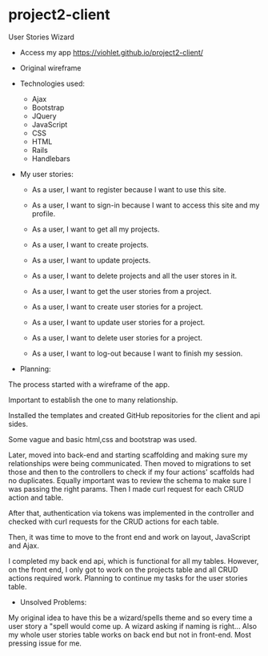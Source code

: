 # project2-client

User Stories Wizard

- Access my app https://viohlet.github.io/project2-client/

- Original wireframe

- Technologies used:

    - Ajax
    - Bootstrap
    - JQuery
    - JavaScript
    - CSS
    - HTML
    - Rails
    - Handlebars

- My user stories:

    - As a user, I want to register because I want to use this site.
    - As a user, I want to sign-in because I want to access this site and my profile.
    - As a user, I want to get all my projects.
    - As a user, I want to create projects.
    - As a user, I want to update projects.
    - As a user, I want to delete projects and all the user stores in it.
    - As a user, I want to get the user stories from a project.
    - As a user, I want to create user stories for a project.
    - As a user, I want to update user stories for a project.


    - As a user, I want to delete user stories for a project.

    - As a user, I want to log-out because I want to finish my session.

- Planning:

The process started with a wireframe of the app.

Important to establish the one to many relationship.

Installed the templates and created GitHub repositories for the client and api sides.

Some vague and basic html,css and bootstrap was used.

Later, moved into back-end and starting scaffolding and making sure my relationships were being communicated. Then moved to migrations to set those and then to the controllers to check if my four actions' scaffolds had no duplicates. Equally important was to review the schema to make sure I was passing the right params. Then I made curl request for each CRUD action and table.

After that, authentication via tokens was implemented in the controller and checked with curl requests for the CRUD actions for each table.

Then, it was time to move to the front end and work on layout, JavaScript and Ajax.

I completed my back end api, which is functional for all my tables. However, on the front end, I only got to work on the projects table and all CRUD actions required work. Planning to continue my tasks for the user stories table.

- Unsolved Problems:

My original idea to have this be a wizard/spells theme and so every time a user story a "spell would come up. A wizard asking if naming is right... Also my whole user stories table works on back end but not in front-end. Most pressing issue for me.
